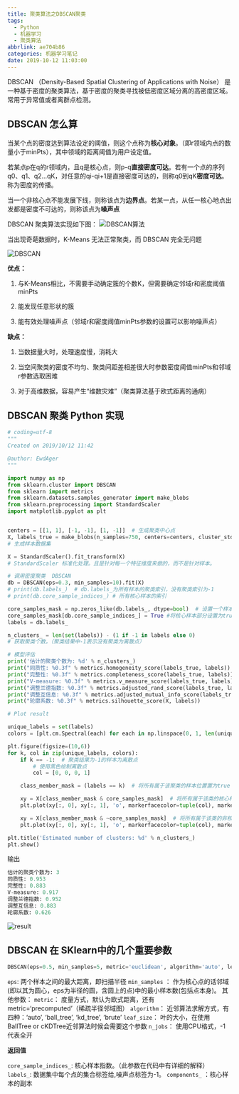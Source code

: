 ```yaml
---
title: 聚类算法之DBSCAN聚类
tags:
  - Python
  - 机器学习
  - 聚类算法
abbrlink: ae704b86
categories: 机器学习笔记
date: 2019-10-12 11:03:00
---
```


DBSCAN （Density-Based Spatial Clustering of Applications with Noise） 是一种基于密度的聚类算法，基于密度的聚类寻找被低密度区域分离的高密度区域。常用于异常值或者离群点检测。



## DBSCAN 怎么算

当某个点的密度达到算法设定的阈值，则这个点称为**核心对象**。（即r领域内点的数量小于minPts），其中领域的距离阈值为用户设定值。

若某点p在q的r领域内，且q是核心点，则p-q**直接密度可达**。若有一个点的序列q0、q1、q2…qK，对任意的qi-qi+1是直接密度可达的，则称q0到qK**密度可达**。称为密度的传播。

当一个非核心点不能发展下线，则称该点为**边界点**。若某一点，从任一核心地点出发都是密度不可达的，则称该点为**噪声点**

DBSCAN 聚类算法实现如下图：
![DBSCAN算法](https://gvoidy-1251878576.cos.ap-chengdu.myqcloud.com/DBSCAN1.webp)

当出现奇葩数据时，K-Means 无法正常聚类，而 DBSCAN 完全无问题

![DBSCAN](https://gvoidy-1251878576.cos.ap-chengdu.myqcloud.com/DBSCAN2.webp)

**优点：**
1. 与K-Means相比，不需要手动确定簇的个数K，但需要确定邻域r和密度阈值minPts

2. 能发现任意形状的簇

3. 能有效处理噪声点（邻域r和密度阈值minPts参数的设置可以影响噪声点）

**缺点：**

1. 当数据量大时，处理速度慢，消耗大

2. 当空间聚类的密度不均匀、聚类间距差相差很大时参数密度阈值minPts和邻域r参数选取困难

3. 对于高维数据，容易产生“维数灾难”（聚类算法基于欧式距离的通病）


## DBSCAN 聚类 Python 实现

```python
# coding=utf-8
"""
Created on 2019/10/12 11:42

@author: EwdAger
"""

import numpy as np
from sklearn.cluster import DBSCAN
from sklearn import metrics
from sklearn.datasets.samples_generator import make_blobs
from sklearn.preprocessing import StandardScaler
import matplotlib.pyplot as plt


centers = [[1, 1], [-1, -1], [1, -1]]  # 生成聚类中心点
X, labels_true = make_blobs(n_samples=750, centers=centers, cluster_std=0.4,random_state=0)
# 生成样本数据集

X = StandardScaler().fit_transform(X)
# StandardScaler 标准化处理。且是针对每一个特征维度来做的，而不是针对样本。

# 调用密度聚类  DBSCAN
db = DBSCAN(eps=0.3, min_samples=10).fit(X)
# print(db.labels_)  # db.labels_为所有样本的聚类索引，没有聚类索引为-1
# print(db.core_sample_indices_) # 所有核心样本的索引

core_samples_mask = np.zeros_like(db.labels_, dtype=bool)  # 设置一个样本个数长度的全false向量
core_samples_mask[db.core_sample_indices_] = True #将核心样本部分设置为true
labels = db.labels_

n_clusters_ = len(set(labels)) - (1 if -1 in labels else 0)
# 获取聚类个数。（聚类结果中-1表示没有聚类为离散点）

# 模型评估
print('估计的聚类个数为: %d' % n_clusters_)
print("同质性: %0.3f" % metrics.homogeneity_score(labels_true, labels))  # 每个群集只包含单个类的成员。
print("完整性: %0.3f" % metrics.completeness_score(labels_true, labels))  # 给定类的所有成员都分配给同一个群集。
print("V-measure: %0.3f" % metrics.v_measure_score(labels_true, labels))  # 同质性和完整性的调和平均
print("调整兰德指数: %0.3f" % metrics.adjusted_rand_score(labels_true, labels))
print("调整互信息: %0.3f" % metrics.adjusted_mutual_info_score(labels_true, labels))
print("轮廓系数: %0.3f" % metrics.silhouette_score(X, labels))

# Plot result

unique_labels = set(labels)
colors = [plt.cm.Spectral(each) for each in np.linspace(0, 1, len(unique_labels))]

plt.figure(figsize=(10,6))
for k, col in zip(unique_labels, colors):
    if k == -1:  # 聚类结果为-1的样本为离散点
        # 使用黑色绘制离散点
        col = [0, 0, 0, 1]

    class_member_mask = (labels == k)  # 将所有属于该聚类的样本位置置为true

    xy = X[class_member_mask & core_samples_mask]  # 将所有属于该类的核心样本取出，使用大图标绘制
    plt.plot(xy[:, 0], xy[:, 1], 'o', markerfacecolor=tuple(col), markeredgecolor='k', markersize=14)

    xy = X[class_member_mask & ~core_samples_mask]  # 将所有属于该类的非核心样本取出，使用小图标绘制
    plt.plot(xy[:, 0], xy[:, 1], 'o', markerfacecolor=tuple(col), markeredgecolor='k', markersize=6)

plt.title('Estimated number of clusters: %d' % n_clusters_)
plt.show()
```

输出

```python
估计的聚类个数为: 3
同质性: 0.953
完整性: 0.883
V-measure: 0.917
调整兰德指数: 0.952
调整互信息: 0.883
轮廓系数: 0.626
```

![result](https://gvoidy-1251878576.cos.ap-chengdu.myqcloud.com/dbscan_result.png)

## DBSCAN 在 SKlearn中的几个重要参数

```python
DBSCAN(eps=0.5, min_samples=5, metric='euclidean', algorithm='auto', leaf_size=30, p=None, n_jobs=1)
```


`eps`: 两个样本之间的最大距离，即扫描半径
`min_samples` ： 作为核心点的话邻域(即以其为圆心，eps为半径的圆，含圆上的点)中的最小样本数(包括点本身)。
其他参数：
`metric`： 度量方式，默认为欧式距离，还有metric=‘precomputed’（稀疏半径邻域图）
`algorithm`： 近邻算法求解方式，有四种：‘auto’, ‘ball_tree’, ‘kd_tree’, ‘brute’
`leaf_size`： 叶的大小，在使用BallTree or cKDTree近邻算法时候会需要这个参数
`n_jobs`： 使用CPU格式，-1代表全开

**返回值**

`core_sample_indices_`: 核心样本指数。（此参数在代码中有详细的解释）
`labels_`: 数据集中每个点的集合标签给,噪声点标签为-1。
`components_` ：核心样本的副本